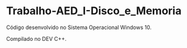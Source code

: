 # Trabalho-AED_I-Disco_e_Memoria

Código desenvolvido no Sistema Operacional Windows 10.

Compilado no DEV C++.
